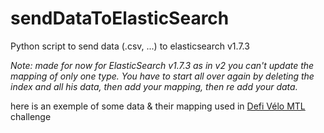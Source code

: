# sendDataToElasticSearch

Python script to send data (.csv, ...) to elasticsearch v1.7.3

*Note: made for now for ElasticSearch v1.7.3 as in v2 you can't update the mapping of only one type. You have to start all over again by deleting the index and all his data, then add your mapping, then re add your data.*

here is an exemple of some data & their mapping used in [Defi Vélo MTL](http://www.defivelomtl.com/) challenge
